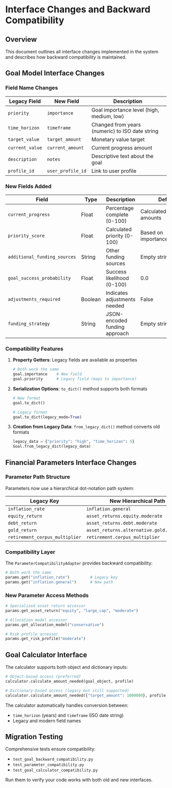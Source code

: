 # Interface Changes and Backward Compatibility

## Overview

This document outlines all interface changes implemented in the system and describes how backward compatibility is maintained.

## Goal Model Interface Changes

### Field Name Changes

| Legacy Field | New Field | Description |
|-------------|-----------|-------------|
| `priority` | `importance` | Goal importance level (high, medium, low) |
| `time_horizon` | `timeframe` | Changed from years (numeric) to ISO date string |
| `target_value` | `target_amount` | Monetary value target |
| `current_value` | `current_amount` | Current progress amount |
| `description` | `notes` | Descriptive text about the goal |
| `profile_id` | `user_profile_id` | Link to user profile |

### New Fields Added

| Field | Type | Description | Default |
|-------|------|-------------|--------|
| `current_progress` | Float | Percentage complete (0-100) | Calculated from amounts |
| `priority_score` | Float | Calculated priority (0-100) | Based on importance/timeframe |
| `additional_funding_sources` | String | Other funding sources | Empty string |
| `goal_success_probability` | Float | Success likelihood (0-100) | 0.0 |
| `adjustments_required` | Boolean | Indicates adjustments needed | False |
| `funding_strategy` | String | JSON-encoded funding approach | Empty string |

### Compatibility Features

1. **Property Getters**: Legacy fields are available as properties
   ```python
   # Both work the same
   goal.importance    # New field
   goal.priority      # Legacy field (maps to importance)
   ```

2. **Serialization Options**: `to_dict()` method supports both formats
   ```python
   # New format
   goal.to_dict()
   
   # Legacy format
   goal.to_dict(legacy_mode=True)
   ```

3. **Creation from Legacy Data**: `from_legacy_dict()` method converts old formats
   ```python
   legacy_data = {"priority": "high", "time_horizon": 5}
   Goal.from_legacy_dict(legacy_data)
   ```

## Financial Parameters Interface Changes

### Parameter Path Structure

Parameters now use a hierarchical dot-notation path system:

| Legacy Key | New Hierarchical Path |
|------------|------------------------|
| `inflation_rate` | `inflation.general` |
| `equity_return` | `asset_returns.equity.moderate` |
| `debt_return` | `asset_returns.debt.moderate` |
| `gold_return` | `asset_returns.alternative.gold.physical` |
| `retirement_corpus_multiplier` | `retirement.corpus_multiplier` |

### Compatibility Layer

The `ParameterCompatibilityAdapter` provides backward compatibility:

```python
# Both work the same
params.get("inflation_rate")         # Legacy key
params.get("inflation.general")      # New path
```

### New Parameter Access Methods

```python
# Specialized asset return accessor
params.get_asset_return("equity", "large_cap", "moderate")

# Allocation model accessor
params.get_allocation_model("conservative")

# Risk profile accessor
params.get_risk_profile("moderate")
```

## Goal Calculator Interface

The calculator supports both object and dictionary inputs:

```python
# Object-based access (preferred)
calculator.calculate_amount_needed(goal_object, profile)

# Dictionary-based access (legacy but still supported)
calculator.calculate_amount_needed({"target_amount": 1000000}, profile)
```

The calculator automatically handles conversion between:
- `time_horizon` (years) and `timeframe` (ISO date string)
- Legacy and modern field names

## Migration Testing

Comprehensive tests ensure compatibility:

- `test_goal_backward_compatibility.py`
- `test_parameter_compatibility.py`
- `test_goal_calculator_compatibility.py`

Run them to verify your code works with both old and new interfaces.

